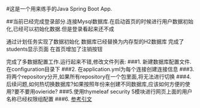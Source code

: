#这是一个用来练手的Java Spring Boot App.

##当前已经完成登录部分.连接Mysql数据库.在启动首页的时候进行用户数据初始化,已经可以初始化数据.但是登录看起来还不成

通过计划任务实现了数据初始化
数据库已经替换为内存型的H2数据库
完成了students显示页面
在首页增加了注销按钮

完成了多数据配置工作.运行起来不错,修改文件列表:
###1. 新建数据库配置文件.在configuration目录下
###2. 在application.yml为每个连接创建连接信息
###3. 将两个repository分开,如果所有repository在一个包里面,将无法进行切换
###4. 后续问题,如何热切换数据库?如果按照年份来创建不同数据库,应该如何方便的使用?要不要用ovieride?
###5.使用thymeleaf security 5模块进行网页上面的用户名称已经权限组配置
###6. [参考引文]([https://www.thymeleaf.org/doc/articles/springsecurity.html])